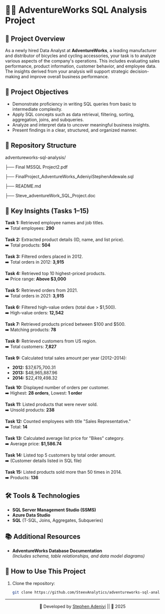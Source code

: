 # 🚴‍♂️ AdventureWorks SQL Analysis Project

## 📝 Project Overview
As a newly hired Data Analyst at **AdventureWorks**, a leading manufacturer and distributor of bicycles and cycling accessories, your task is to analyze various aspects of the company's operations. This includes evaluating sales performance, product information, customer behavior, and employee data. The insights derived from your analysis will support strategic decision-making and improve overall business performance.

## 🎯 Project Objectives
- Demonstrate proficiency in writing SQL queries from basic to intermediate complexity.
- Apply SQL concepts such as data retrieval, filtering, sorting, aggregation, joins, and subqueries.
- Analyze and interpret data to uncover meaningful business insights.
- Present findings in a clear, structured, and organized manner.

## 📁 Repository Structure
adventureworks-sql-analysis/

├── Final MSSQL Project2.pdf

├── FinalProject_AdventureWorks_AdeniyiStephenAdewale.sql

├── README.md

├── Steve_adventureWork_SQL_Project.doc




## 🧠 Key Insights (Tasks 1–15)
**Task 1:** Retrieved employee names and job titles.  
➡️ Total employees: **290**

**Task 2:** Extracted product details (ID, name, and list price).  
➡️ Total products: **504**

**Task 3:** Filtered orders placed in 2012.  
➡️ Total orders in 2012: **3,915**

**Task 4:** Retrieved top 10 highest-priced products.  
➡️ Price range: **Above $3,000**

**Task 5:** Retrieved orders from 2021.  
➡️ Total orders in 2021: **3,915**

**Task 6:** Filtered high-value orders (total due > $1,500).  
➡️ High-value orders: **12,542**

**Task 7:** Retrieved products priced between $100 and $500.  
➡️ Matching products: **78**

**Task 8:** Retrieved customers from US region.  
➡️ Total customers: **7,827**

**Task 9:** Calculated total sales amount per year (2012–2014):  
- **2012:** $37,675,700.31  
- **2013:** $48,965,887.96  
- **2014:** $22,419,498.32

**Task 10:** Displayed number of orders per customer.  
➡️ Highest: **28 orders**, Lowest: **1 order**

**Task 11:** Listed products that were never sold.  
➡️ Unsold products: **238**

**Task 12:** Counted employees with title "Sales Representative."  
➡️ Total: **14**

**Task 13:** Calculated average list price for "Bikes" category.  
➡️ Average price: **$1,586.74**

**Task 14:** Listed top 5 customers by total order amount.  
➡️ (Customer details listed in SQL file)

**Task 15:** Listed products sold more than 50 times in 2014.  
➡️ Products: **136**

## 🛠️ Tools & Technologies
- **SQL Server Management Studio (SSMS)**
- **Azure Data Studio**
- **SQL** (T-SQL, Joins, Aggregates, Subqueries)

## 📚 Additional Resources
- **AdventureWorks Database Documentation**  
  *(Includes schema, table relationships, and data model diagrams)*

## 🚀 How to Use This Project
1. Clone the repository:
   ```bash
   git clone https://github.com/SteevAnalytics/adventureworks-sql-analysis.git

---

<div align="center">

💼 Developed by [Stephen Adeniyi](https://github.com/SteevAnalytics/) || 📅 2025



</div>
